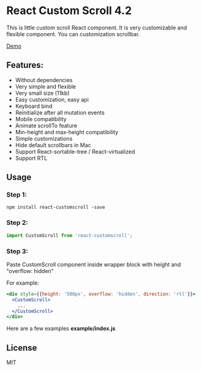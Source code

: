 # React Custom Scroll 4.2

This is little custom scroll React component. It is very customizable and flexible component. You can customization scrollbar.

[Demo](http://natrube.net/custom-scroll/index.html)

## Features:
- Without dependencies
- Very simple and flexible
- Very small size (11kb)
- Easy customization, easy api
- Keyboard bind
- Reinitialize after all mutation events
- Mobile compatibility
- Animate scrollTo feature
- Min-height and max-height compatibility
- Simple customizations
- Hide default scrollbars in Mac
- Support React-sortable-tree / React-virtualized
- Support RTL

## Usage

### Step 1:
```
npm install react-customscroll -save
```

### Step 2:

```jsx
import CustomScroll from 'react-customscroll';
```

### Step 3:
Paste CustomScroll component inside wrapper block with height and "overflow: hidden"

For example:
```jsx
<div style={{height: '500px', overflow: 'hidden', direction: 'rtl'}}>
  <CustomScroll>
    ...
  </CustomScroll>
</div>
```

Here are a few examples <strong>example/index.js</strong>

## License

MIT
